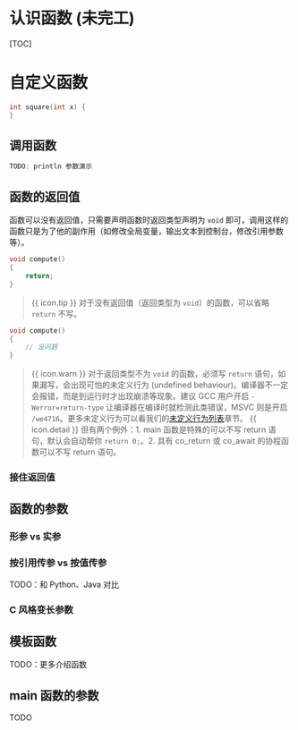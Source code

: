 # 认识函数 (未完工)

[TOC]

# 自定义函数

```cpp
int square(int x) {
}
```

## 调用函数

```cpp
TODO: println 参数演示
```

## 函数的返回值

函数可以没有返回值，只需要声明函数时返回类型声明为 `void` 即可，调用这样的函数只是为了他的副作用（如修改全局变量，输出文本到控制台，修改引用参数等）。

```cpp
void compute()
{
    return;
}
```

> {{ icon.tip }} 对于没有返回值（返回类型为 `void`）的函数，可以省略 `return` 不写。

```cpp
void compute()
{
    // 没问题
}
```

> {{ icon.warn }} 对于返回类型不为 `void` 的函数，必须写 `return` 语句，如果漏写，会出现可怕的未定义行为 (undefined behaviour)。编译器不一定会报错，而是到运行时才出现崩溃等现象。建议 GCC 用户开启 `-Werror=return-type` 让编译器在编译时就检测此类错误，MSVC 则是开启 `/we4716`。更多未定义行为可以看我们的[未定义行为列表](undef.md)章节。
> {{ icon.detail }} 但有两个例外：1. main 函数是特殊的可以不写 return 语句，默认会自动帮你 `return 0;`。2. 具有 co_return 或 co_await 的协程函数可以不写 return 语句。

### 接住返回值

## 函数的参数

### 形参 vs 实参

### 按引用传参 vs 按值传参

TODO：和 Python、Java 对比

### C 风格变长参数

## 模板函数

TODO：更多介绍函数

## main 函数的参数

TODO
